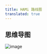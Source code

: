 ```yaml
---
title: HAMi 路线图
translated: true
---
```


## 思维导图

![image](http://localhost:3000/assets/images/HAMI-VGPU-mind-map-English-60aa0819b3d1b152bd5413100a543cbb.png)